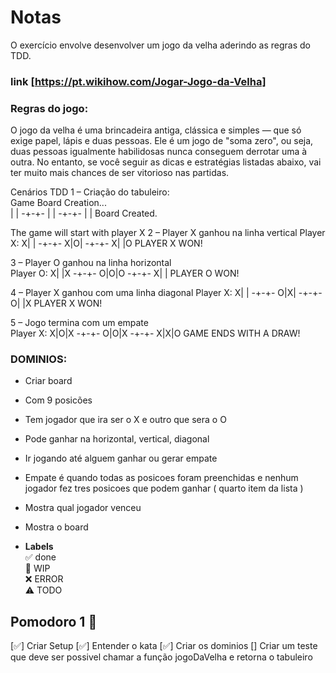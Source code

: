 # Notas

O exercício envolve desenvolver um jogo da velha aderindo as regras do TDD.

### link [https://pt.wikihow.com/Jogar-Jogo-da-Velha]

### Regras do jogo:

O jogo da velha é uma brincadeira antiga, clássica e simples — que só exige papel, lápis e duas pessoas. Ele é um jogo de "soma zero", ou seja, duas pessoas igualmente habilidosas nunca conseguem derrotar uma à outra. No entanto, se você seguir as dicas e estratégias listadas abaixo, vai ter muito mais chances de ser vitorioso nas partidas.

Cenários TDD
1 – Criação do tabuleiro:  
Game Board Creation...  
 | |
-+-+-
| |
-+-+-
| |
Board Created.

The game will start with player X
2 – Player X ganhou na linha vertical
Player X:
X| |
-+-+-
X|O|
-+-+-
X| |O
PLAYER X WON!

3 – Player O ganhou na linha horizontal  
Player O:
X| |X
-+-+-
O|O|O
-+-+-
X| |
PLAYER O WON!

4 – Player X ganhou com uma linha diagonal
Player X:
X| |
-+-+-
O|X|
-+-+-
O| |X
PLAYER X WON!

5 – Jogo termina com um empate  
Player X:
X|O|X
-+-+-
O|O|X
-+-+-
X|X|O
GAME ENDS WITH A DRAW!

### DOMINIOS:

- Criar board
- Com 9 posicões
- Tem jogador que ira ser o X e outro que sera o O
- Pode ganhar na horizontal, vertical, diagonal
- Ir jogando até alguem ganhar ou gerar empate
- Empate é quando todas as posicoes foram preenchidas e nenhum jogador fez tres posicoes que podem ganhar ( quarto item da lista )
- Mostra qual jogador venceu
- Mostra o board

- **Labels**  
  ✅ done  
  🚧 WIP  
  ❌ ERROR  
  ⚠️ TODO

## Pomodoro 1 🍅

[✅] Criar Setup
[✅] Entender o kata
[✅] Criar os dominios
[] Criar um teste que deve ser possivel chamar a função jogoDaVelha e retorna o tabuleiro
